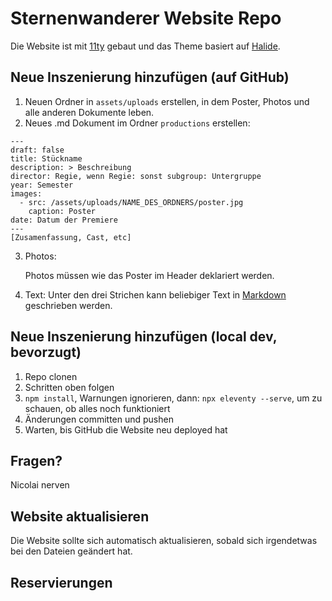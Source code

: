 # Sternenwanderer Website Repo
Die Website ist mit [11ty](https://11ty.dev) gebaut und das Theme basiert auf [Halide](https://github.com/danurbanowicz/halide).

## Neue Inszenierung hinzufügen (auf GitHub)
1. Neuen Ordner in `assets/uploads` erstellen, in dem Poster, Photos und alle anderen Dokumente leben.
2. Neues .md Dokument im Ordner `productions` erstellen:
```
---
draft: false
title: Stückname
description: > Beschreibung
director: Regie, wenn Regie: sonst subgroup: Untergruppe
year: Semester
images:
  - src: /assets/uploads/NAME_DES_ORDNERS/poster.jpg
    caption: Poster
date: Datum der Premiere
---
[Zusamenfassung, Cast, etc]
```

3.  Photos:

     Photos müssen wie das Poster im Header deklariert werden.

4. Text:
    Unter den drei Strichen kann beliebiger Text in [Markdown](https://www.markdownguide.org/) geschrieben werden.

## Neue Inszenierung hinzufügen (local dev, bevorzugt)
1. Repo clonen
2. Schritten oben folgen
3. `npm install`, Warnungen ignorieren, dann: `npx eleventy --serve`, um zu schauen, ob alles noch funktioniert
4. Änderungen committen und pushen
5. Warten, bis GitHub die Website neu deployed hat

## Fragen?
Nicolai nerven

## Website aktualisieren
Die Website sollte sich automatisch aktualisieren, sobald sich irgendetwas bei den Dateien geändert hat.

## Reservierungen